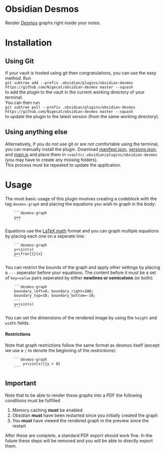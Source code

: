 # Obsidian Desmos

Render [Desmos](https://www.desmos.com/calculator) graphs right inside your notes.

# Installation

## Using Git

If your vault is hosted using git then congratulations, you can use the easy method. Run  
`git subtree add --prefix .obsidian/plugins/obsidian-desmos https://github.com/Nigecat/obsidian-desmos master --squash`  
to add the plugin to the vault in the current working directory of your terminal.  
You can then run  
`git subtree pull --prefix .obsidian/plugins/obsidian-desmos https://github.com/Nigecat/obsidian-desmos master --squash`  
to update the plugin to the latest version (from the same working directory).

## Using anything else

Alternatively, if you do not use git or are not comfortable using the terminal, you can manually install the plugin. Download [manifest.json](manifest.json), [versions.json](versions.json), and [main.js](main.js) and place them in `<vault>/.obsidian/plugins/obsidian-desmos` (you may have to create any missing folders).  
This process must be repeated to update the application.

# Usage

The most basic usage of this plugin involves creating a codeblock with the tag `desmos-graph` and placing the equations you wish to graph in the body:

````
    ```desmos-graph
    y=x
    ```
````

Equations use the [LaTeX math](https://en.wikibooks.org/wiki/LaTeX/Mathematics) format and you can graph multiple equations by placing each one on a seperate line:

````
    ```desmos-graph
    y=\sin(x)
    y=\frac{1}{x}
    ```
````

You can restrict the bounds of the graph and apply other settings by placing a `---` seperator before your equations. The content before it must be a set of `key=value` pairs seperated by either **newlines or semicolons** (or both):

````
    ```desmos-graph
    boundary_left=0; boundary_right=100;
    boundary_top=10; boundary_bottom=-10;
    ---
    y=\sin(x)
    ```
````

You can set the dimensions of the rendered image by using the `height` and `width` fields.

#### Restrictions

Note that graph restrictions follow the same format as desmos itself (except we use a `|` to denote the beginning of the restrictions):

````
    ```desmos-graph
        y=\sin(x)|{y > 0}
    ```
````

## Important

Note that to be able to render these graphs into a PDF the following conditions must be fulfilled

1) Memory caching **must** be enabled
2) Obsidian **must** have been restarted since you initially created the graph
3) You **must** have viewed the rendered graph in the preview since the restart

After these are complete, a standard PDF export should work fine. 
In the future these steps will be removed and you will be able to directly export them.

